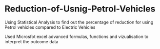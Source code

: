 # Reduction-of-Usnig-Petrol-Vehicles
Using Statistical Analysis to find out the percentage of reduction for using Petrol vehicles compared to Electric Vehicles

Used Microsfot excel advanced formulas, functions and vizualisation to interpret the outcome data
